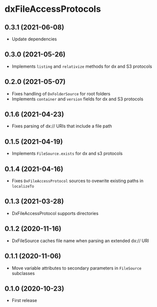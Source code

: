 # dxFileAccessProtocols

## 0.3.1 (2021-06-08)

* Update dependencies

## 0.3.0 (2021-05-26)

* Implements `listing` and `relativize` methods for dx and S3 protocols

## 0.2.0 (2021-05-07)

* Fixes handling of `DxFolderSource` for root folders
* Implements `container` and `version` fields for dx and S3 protocols

## 0.1.6 (2021-04-23)

* Fixes parsing of dx:// URIs that include a file path

## 0.1.5 (2021-04-19)

* Implements `FileSource.exists` for dx and s3 protocols

## 0.1.4 (2021-04-16)

* Fixes `DxFileAccessProtocol` sources to ovewrite existing paths in `localizeTo`

## 0.1.3 (2021-03-28)

* DxFileAccessProtocol supports directories

## 0.1.2 (2020-11-16)

* DxFileSource caches file name when parsing an extended dx:// URI

## 0.1.1 (2020-11-06)

* Move variable attributes to secondary parameters in `FileSource` subclasses

## 0.1.0 (2020-10-23)

* First release